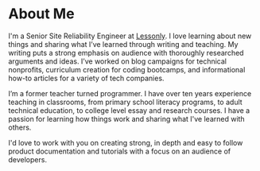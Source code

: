 # About Me

I'm a Senior Site Reliability Engineer at [Lessonly](https://www.lessonly.com/). I love learning about new things and sharing what I’ve learned through writing and teaching. My writing puts a strong emphasis on audience with thoroughly researched arguments and ideas. I’ve worked on blog campaigns for technical nonprofits, curriculum creation for coding bootcamps, and informational how-to articles for a variety of tech companies.


I’m a former teacher turned programmer. I have over ten years experience teaching in classrooms, from primary school literacy programs, to adult technical education, to college level essay and research courses. I have a passion for learning how things work and sharing what I've learned with others. 

I'd love to work with you on creating strong, in depth and easy to follow product documentation and tutorials with a focus on an audience of developers.